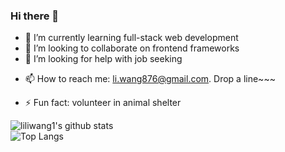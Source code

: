 ### Hi there 👋

<!--
**liliwang1/liliwang1** is a ✨ _special_ ✨ repository because its `README.md` (this file) appears on your GitHub profile.
-->
<!--
- 🔭 I’m currently working on
-->
- 🌱 I’m currently learning full-stack web development
- 👯 I’m looking to collaborate on frontend frameworks
- 🤔 I’m looking for help with job seeking
<!--
- 💬 Ask me about ...
-->
- 📫 How to reach me: li.wang876@gmail.com.  Drop a line~~~
<!--
- 😄 Pronouns: ...
-->
- ⚡ Fun fact: volunteer in animal shelter

![liliwang1's github stats](https://github-readme-stats.vercel.app/api?username=liliwang1&count_private=true&show_icons=true&hide=stars)
<br/>
![Top Langs](https://github-readme-stats.vercel.app/api/top-langs/?username=liliwang1&layout=compact)
